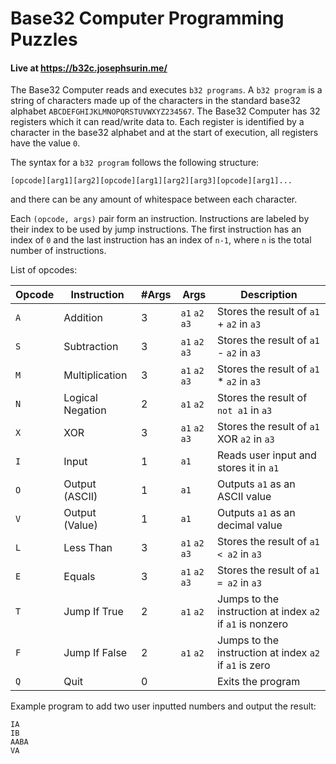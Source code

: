 # Base32 Computer Programming Puzzles

#### Live at https://b32c.josephsurin.me/

The Base32 Computer reads and executes `b32 programs`. A `b32 program` is a string of characters made up of the characters in the standard base32 alphabet `ABCDEFGHIJKLMNOPQRSTUVWXYZ234567`. The Base32 Computer has 32 registers which it can read/write data to. Each register is identified by a character in the base32 alphabet and at the start of execution, all registers have the value `0`.

The syntax for a `b32 program` follows the following structure:

```
[opcode][arg1][arg2][opcode][arg1][arg2][arg3][opcode][arg1]...
```

and there can be any amount of whitespace between each character.

Each `(opcode, args)` pair form an instruction. Instructions are labeled by their index to be used by jump instructions. The first instruction has an index of `0` and the last instruction has an index of `n-1`, where `n` is the total number of instructions.

List of opcodes:

|Opcode|Instruction|#Args|Args|Description|
|---|---|---|---|---|
|`A`|Addition|3|`a1` `a2` `a3`| Stores the result of `a1` + `a2` in `a3` |
|`S`|Subtraction|3|`a1` `a2` `a3`| Stores the result of `a1` - `a2` in `a3` |
|`M`|Multiplication|3|`a1` `a2` `a3`| Stores the result of `a1` * `a2` in `a3` |
|`N`|Logical Negation|2|`a1` `a2`| Stores the result of `not a1` in `a3` |
|`X`|XOR|3|`a1` `a2` `a3`| Stores the result of `a1` XOR `a2` in `a3` |
|`I`|Input|1|`a1`| Reads user input and stores it in `a1` |
|`O`|Output (ASCII)|1|`a1`| Outputs `a1` as an ASCII value |
|`V`|Output (Value)|1|`a1`| Outputs `a1` as an decimal value |
|`L`|Less Than|3|`a1` `a2` `a3`| Stores the result of `a1 < a2` in `a3` |
|`E`|Equals|3|`a1` `a2` `a3`| Stores the result of `a1 = a2` in `a3` |
|`T`|Jump If True|2|`a1` `a2`| Jumps to the instruction at index `a2` if `a1` is nonzero |
|`F`|Jump If False|2|`a1` `a2`| Jumps to the instruction at index `a2` if `a1` is zero |
|`Q`|Quit|0|| Exits the program|

Example program to add two user inputted numbers and output the result:

```
IA
IB
AABA
VA
```
